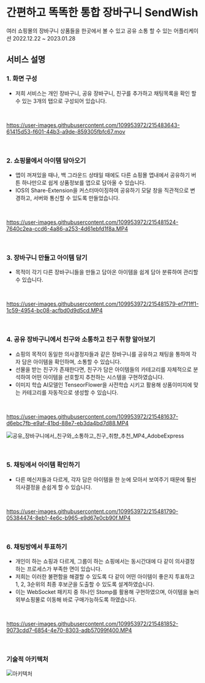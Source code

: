 # 간편하고 똑똑한 통합 장바구니 SendWish
여러 쇼핑몰의 장바구니 상품들을 한곳에서 볼 수 있고 공유 소통 할 수 있는 어플리케이션
2022.12.22 ~ 2023.01.28

## 서비스 설명

### 1. 화면 구성
- 저희 서비스는 개인 장바구니, 공유 장바구니, 친구를 추가하고 채팅목록을 확인 할 수 있는 3개의 탭으로 구성되어 있습니다.
<br>

https://user-images.githubusercontent.com/109953972/215483643-61415d53-f601-44b3-a9de-859305fbfc67.mov 

<br>

### 2. 쇼핑몰에서 아이템 담아오기
- 앱이 꺼져있을 때나, 백 그라운드 상태일 때에도 다른 쇼핑몰 앱내에서 공유하기 버튼 하나만으로 쉽게 상품정보를 앱으로 담아올 수 있습니다.<br>
- IOS의 Share-Extension을 커스터마이징하여 공유하기 모달 창을 직관적으로 변경하고, 서버와 통신할 수 있도록 만들었습니다.
<br>

https://user-images.githubusercontent.com/109953972/215481524-7640c2ea-ccd6-4a86-a253-4d61ebfd1f8a.MP4

<br>

### 3. 장바구니 만들고 아이템 담기
- 목적이 각기 다른 장바구니들을 만들고 담아온 아이템을 쉽게 담아 분류하여 관리할 수 있습니다.
<br>

https://user-images.githubusercontent.com/109953972/215481579-ef7f1ff1-1c59-4954-bc08-acfbd0d9d5cd.MP4

<br>

### 4. 공유 장바구니에서 친구와 소통하고 친구 취향 알아보기
- 쇼핑의 목적이 동일한 의사결정자들과 같은 장바구니를 공유하고 채팅을 통하여 각자 담은 아이템을 확인하며, 소통할 수 있습니다. <br>
- 선물을 받는 친구가 존재한다면, 친구가 담은 아이템들의 카테고리를 자체적으로 분석하여 어떤 아이템을 선호할지 추천하는 시스템을 구현하였습니다. <br>
- 이미지 학습 AI모델인 TenseorFlower을 사전학습 시키고 활용해 상품이미지에 맞는 카테고리를 자동적으로 생성할 수 있습니다. 
<br>

https://user-images.githubusercontent.com/109953972/215481637-d6ebc7fb-e9af-41bd-88e7-eb3da4bd7d88.MP4

![공유_장바구니에서_친구와_소통하고_친구_취향_추천_MP4_AdobeExpress](https://user-images.githubusercontent.com/109953972/216031070-2c78675c-462f-4082-a8c5-a4b82b504e61.gif)


<br>

### 5. 채팅에서 아이템 확인하기
- 다른 메신저들과 다르게, 각자 담은 아이템을 한 눈에 모아서 보여주기 때문에 훨씬 의사결정을 손쉽게 할 수 있습니다.
<br>

https://user-images.githubusercontent.com/109953972/215481790-05384474-8eb1-4e6c-b965-e9d67e0cb90f.MP4

<br>

### 6. 채팅방에서 투표하기
- 개인이 하는 쇼핑과 다르게, 그룹이 하는 쇼핑에서는 동시간대에 다 같이 의사결정하는 프로세스가 부족한 면이 있습니다.<br>
- 저희는 이러한 불편함을 해결할 수 있도록 다 같이 어떤 아이템이 좋은지 투표하고 1, 2, 3순위의 최종 후보군을 도출할 수 있도록 설계하였습니다.<br>
- 이는 WebSocket 패키지 중 하나인 Stomp를 활용해 구현하였으며, 아이템을 눌러 외부쇼핑몰로 이동해 바로 구매가능하도록 하였습니다.
<br>

https://user-images.githubusercontent.com/109953972/215481852-9073cdd7-6854-4e70-8303-adb57099f400.MP4

<br>

### 기술적 아키텍처
![아키텍처](https://user-images.githubusercontent.com/109953972/216001021-50a322fe-aa4c-4ce1-989f-a787f6edb6c9.png)



